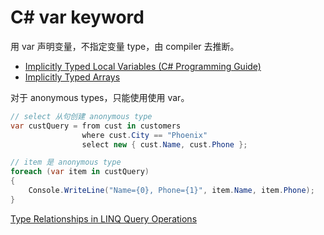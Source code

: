 # C# var keyword

用 var 声明变量，不指定变量 type，由 compiler 去推断。

- [Implicitly Typed Local Variables (C# Programming Guide)](https://docs.microsoft.com/en-us/dotnet/csharp/programming-guide/classes-and-structs/implicitly-typed-local-variables)
- [Implicitly Typed Arrays](https://docs.microsoft.com/en-us/dotnet/csharp/programming-guide/arrays/implicitly-typed-arrays)


对于 anonymous types，只能使用使用 var。

```cs
// select 从句创建 anonymous type
var custQuery = from cust in customers
                where cust.City == "Phoenix"
                select new { cust.Name, cust.Phone };

// item 是 anonymous type
foreach (var item in custQuery)
{
    Console.WriteLine("Name={0}, Phone={1}", item.Name, item.Phone);
}
```

[Type Relationships in LINQ Query Operations](https://docs.microsoft.com/en-us/dotnet/csharp/programming-guide/concepts/linq/type-relationships-in-linq-query-operations)


